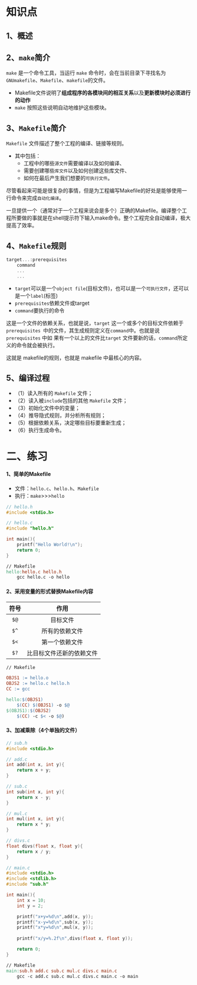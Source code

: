# 知识点

## 1、概述

## 2、`make`简介
`make` 是一个命令工具，当运行 `make` 命令时，会在当前目录下寻找名为`GNUmakefile`、`Makefile`、`makefile`的文件。
- Makefile文件说明了**组成程序的各模块间的相互关系**以及**更新模块时必须进行的动作**
- `make` 按照这些说明自动地维护这些模块。

## 3、`Makefile`简介
`Makefile` 文件描述了整个工程的编译、链接等规则。
- 其中包括：
    - 工程中的哪些`源文件`需要编译以及如何编译、
    - 需要创建哪些`库文件`以及如何创建这些库文件、
    - 如何在最后产生我们想要的`可执行文件`。

尽管看起来可能是很复杂的事情，但是为工程编写Makefile的好处是能够使用一行命令来完成`自动化编译`。

一旦提供一个（通常对于一个工程来说会是多个）正确的Makefile。编译整个工程所要做的事就是在shell提示符下输入make命令。整个工程完全自动编译，极大提高了效率。

## 4、`Makefile`规则
```C
target...:prerequisites
    command
    ...
    ...
```
- `target`可以是一个`object file`(目标文件)，也可以是一个`可执行文件`，还可以是一个`label`(标签)
- `prerequisites`依赖文件或target
- `command`要执行的命令

这是一个文件的依赖关系，也就是说，`target` 这一个或多个的目标文件依赖于`prerequisites `中的文件，其生成规则定义在`command`中。也就是说 `prerequisites` 中如 果有一个以上的文件比`target` 文件要新的话，`command`所定义的命令就会被执行。

这就是 makefile的规则，也就是 makefile 中最核心的内容。

## 5、编译过程
- （1）读入所有的 `Makefile` 文件；
- （2）读入被`include`包括的其他 `Makefile` 文件；
- （3）初始化文件中的变量；
- （4）推导隐式规则，并分析所有规则；
- （5）根据依赖关系，决定哪些目标要重新生成；
- （6）执行生成命令。

# 二、练习

#### 1、简单的Makefile
- 文件：`hello.c`、`hello.h`、`Makefile`
- 执行：`make`>>>`hello`
```C
// hello.h
#include <stdio.h>
```
```C
// hello.c
#include "hello.h"

int main(){
    printf("Hello World!\n");
    return 0;
}
```

```Makefile
// Makefile
hello:hello.c hello.h
    gcc hello.c -o hello
```


#### 2、采用变量的形式替换Makefile内容

|符号|作用|
|:-:|:-:|
|`$@`|目标文件|
|`$^`|所有的依赖文件|
|`$<`|第一个依赖文件|
|`$?`|比目标文件还新的依赖文件|

```Makefile
// Makefile

OBJS1 := hello.o
OBJS2 := hello.c hello.h
CC := gcc

hello:$(OBJS1)
    $(CC) $(OBJS1) -o $@
$(OBJS1):$(OBJS2)
    $(CC) -c $< -o $@)
```


#### 3、加减乘除（4个单独的文件）
```C
// sub.h
#include <stdio.h>
```
```C
// add.c
int add(int x, int y){
    return x + y;
}
```
```C
// sub.c
int sub(int x, int y){
    return x - y;
}
```
```C
// mul.c
int mul(int x, int y){
    return x * y;
}
```
```C
// divs.c
float divs(float x, float y){
    return x / y;
}
```

```C
// main.c
#include <stdio.h>
#include <stdlib.h>
#include "sub.h"

int main(){
    int x = 10;
    int y = 2;

    printf("x+y=%d\n",add(x, y));
    printf("x-y=%d\n",sub(x, y));
    printf("x*y=%d\n",mul(x, y));
    
    printf("x/y=%.2f\n",divs(float x, float y));

    return 0;
}
```

```Makefile
// Makefile
main:sub.h add.c sub.c mul.c divs.c main.c
    gcc -c add.c sub.c mul.c divs.c main.c -o main
```
